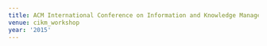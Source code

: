 ```yaml
---
title: ACM International Conference on Information and Knowledge Management (2015)
venue: cikm_workshop
year: '2015'
---
```

